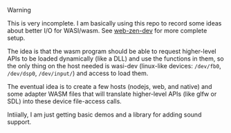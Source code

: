 > [!WARNING]
> This is very incomplete. I am basically using this repo to record some ideas about better I/O for WASI/wasm. See [web-zen-dev](https://github.com/konsumer/web-zen-dev) for more complete setup.

The idea is that the wasm program should be able to request higher-level APIs to be loaded dynamically (like a DLL) and use the functions in them, so the only thing on the host needed is wasi-dev (linux-like devices: `/dev/fb0`, `/dev/dsp0`, `/dev/input/`) and access to load them.

The eventual idea is to create a few hosts (nodejs, web, and native) and some adapter WASM files that will translate higher-level APIs (like glfw or SDL) into these device file-access calls.

Intiially, I am just getting basic demos and a library for adding sound support.
